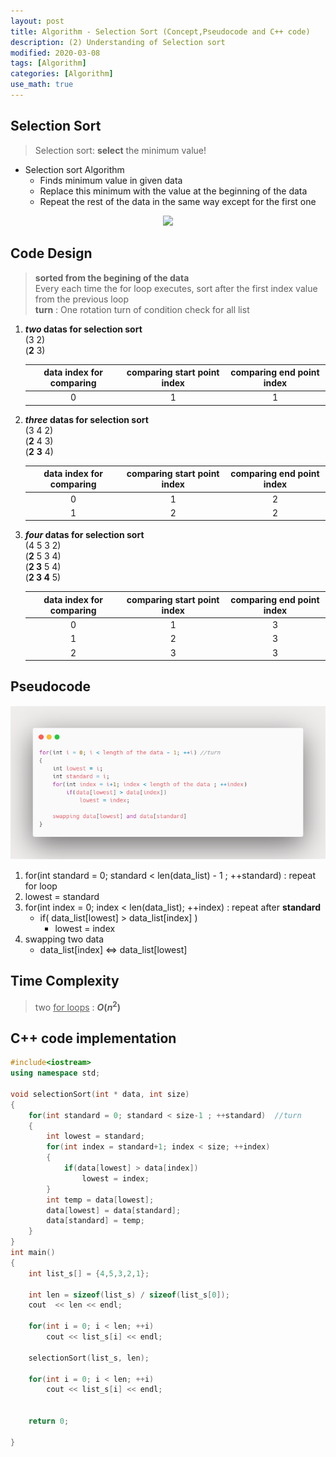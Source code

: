 ```yaml
---
layout: post
title: Algorithm - Selection Sort (Concept,Pseudocode and C++ code)
description: (2) Understanding of Selection sort
modified: 2020-03-08
tags: [Algorithm]
categories: [Algorithm]
use_math: true
---
```


## Selection Sort  

> Selection sort: __select__ the minimum value!  


* Selection sort Algorithm  
	* Finds minimum value in given data  
	* Replace this minimum with the value at the beginning of the data  
	* Repeat the rest of the data in the same way except for the first one  

<center>
	<a href="https://en.wikipedia.org/wiki/Selection_sort">
		<img src="https://upload.wikimedia.org/wikipedia/commons/9/94/Selection-Sort-Animation.gif"/>
	</a>
</center>

## Code Design   
> **sorted from the begining of the data**  
> Every each time the for loop executes, sort after the first index value from the previous loop  
> __turn__ : One rotation turn of condition check for all list   

1. **_two_ datas for selection sort**   
(3 2)  
(**2** 3)  

	| data index for comparing  | comparing start point index  | comparing end point index  |
	| :---: | :---: |:---: |
	| 0   | 1           | 1   |

2. **_three_ datas for selection sort**  
(3 4 2)  
(**2** 4 3)  
(**2** **3** 4)  

	| data index for comparing  | comparing start point index  | comparing end point index  |
	| :---: | :---: | :---: |
	| 0   | 1           | 2   |
	| 1   | 2           | 2  | 

3. **_four_ datas for selection sort**  
(4 5 3 2)  
(**2** 5 3 4)  
(**2 3** 5 4)  
(**2 3 4** 5)  

	| data index for comparing  | comparing start point index  | comparing end point index  |
	| :---: | :---: | :---: |
	| 0   | 1           | 3   |
	| 1   | 2           | 3   |
	| 2   | 3           | 3   |


## Pseudocode  
[![carbon_code_highlighter](/images/carbonselectionsort.png)](https://carbon.now.sh/)

1. for(int standard = 0; standard < len(data_list) - 1 ; ++standard) : repeat for loop  
2. lowest = standard  
3. for(int index = 0; index < len(data_list); ++index) : repeat after __standard__   
	* if( data_list[lowest] > data_list[index] )
		* lowest = index
4. swapping two data  
	* data_list[index] <=> data_list[lowest]   


## Time Complexity
> two <u>for loops</u> : **$O(n^2)$**  

## C++ code implementation  
```cpp
#include<iostream>
using namespace std;

void selectionSort(int * data, int size)
{
	for(int standard = 0; standard < size-1 ; ++standard)  //turn 
	{
		int lowest = standard;
		for(int index = standard+1; index < size; ++index)
		{
			if(data[lowest] > data[index])
				lowest = index;
		}
		int temp = data[lowest];
		data[lowest] = data[standard];
		data[standard] = temp;
	}
}
int main()
{
	int list_s[] = {4,5,3,2,1};
	
	int len = sizeof(list_s) / sizeof(list_s[0]);
	cout  << len << endl;
	
	for(int i = 0; i < len; ++i)
		cout << list_s[i] << endl;
		
	selectionSort(list_s, len);
	
	for(int i = 0; i < len; ++i)
		cout << list_s[i] << endl;
		
		
	return 0;
	
}
```